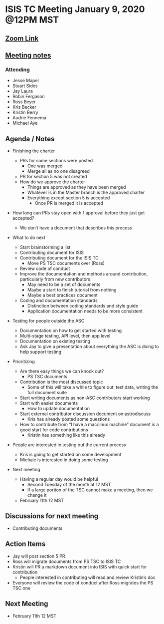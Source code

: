 # ISIS TC Meeting January 9, 2020 @12PM MST

## [Zoom Link](https://zoom.us/j/515823262)

## [Meeting notes](https://docs.google.com/document/d/18g2v2UiMu1lWbSJ9na6SkDldhhPqUtBCFnzXWarLux8/edit?usp=sharing)

### Attending
 - Jesse Mapel
 - Stuart Sides
 - Jay Laura
 - Robin Fergason
 - Ross Beyer
 - Kris Becker
 - Kristin Berry
 - Audrie Fennema
 - Michael Aye

## Agenda / Notes
 - Finishing the charter
   - PRs for some sections were posted
     - One was merged
     - Merge all as no one disagreed
   - PR for section 5 was not created
   - How do we approve the charter
     - Things are approved as they have been merged
     - Whatever is in the Master branch is the approved charter
     - Everything except section 5 is accepted
       - Once PR is merged it is accepted

 - How long can PRs stay open with 1 approval before they just get accepted?
   - We don’t have a document that describes this process

 - What to do next
   - Start brainstorming a list
   - Contributing document for ISIS
   - Contributing document for the ISIS TC
     - Move PS TSC documents over (Ross)
   - Review code of conduct
   - Improve the documentation and methods around contribution, particularly from new contributors.
     - May need to be a set of documents
     - Maybe a start to finish tutorial from nothing
     - Maybe a best practices document
   - Coding and documentation standards
     - Distinction between coding standards and style guide
     - Application documentation needs to be more consistent
 - Testing for people outside the ASC
   - Documentation on how to get started with testing
   - Multi-stage testing, API level, then app level
   - Documentation on existing testing
   - Ask Jay to give a presentation about everything the ASC is doing to help support testing

 - Prioritizing
   - Are there easy things we can knock out?
     - PS TSC documents
   - Contribution is the most discussed topic
     - Some of this will take a while to figure out: test data, writing the full document suite
   - Start writing documents as non-ASC contributors start working
   - Start with easier documents
     - How to update documentation
   - Start external contributor discussion document on astrodiscuss
     - Kris has already posted some questions
   - How to contribute from “I have a mac/linux machine” document is a good start for code contributions
     - Kristin has something like this already

 - People are interested in testing out the current process
   - Kris is going to get started on some development
   - Michale is interested in doing some testing

 - Next meeting
   - Having a regular day would be helpful
     - Second Tuesday of the month at 12 MST
     - If a large portion of the TSC cannot make a meeting, then we change it
   - February 11th 12 MST

## Discussions for next meeting
 - Contributing documents

## Action Items
 - Jay will post section 5 PR
 - Ross will migrate documents from PS TSC to ISIS TC
 - Kristin will PR a markdown document into ISIS with quick start for contribution
   - People interested in contributing will read and review Kristin’s doc
 - Everyone will review the code of conduct after Ross migrates the PS TSC one

## Next Meeting

 - February 11th 12 MST
